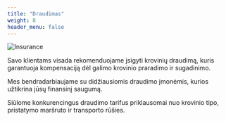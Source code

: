 ```yaml
---
title: "Draudimas"
weight: 8
header_menu: false
---
```


![Insurance](../images/stock-vector-shipwreck-of-cargo-ship-vessel-sinking-in-ocean-with-goods-containers-going-under-water-surface-on-1539104057.jpg)

Savo klientams visada rekomenduojame įsigyti krovinių draudimą, kuris garantuoja kompensaciją dėl galimo krovinio praradimo ir sugadinimo. 

Mes bendradarbiaujame su didžiausiomis draudimo įmonėmis, kurios užtikrina jūsų finansinį saugumą. 

Siūlome konkurencingus draudimo tarifus priklausomai nuo krovinio tipo, pristatymo maršruto ir transporto rūšies.
